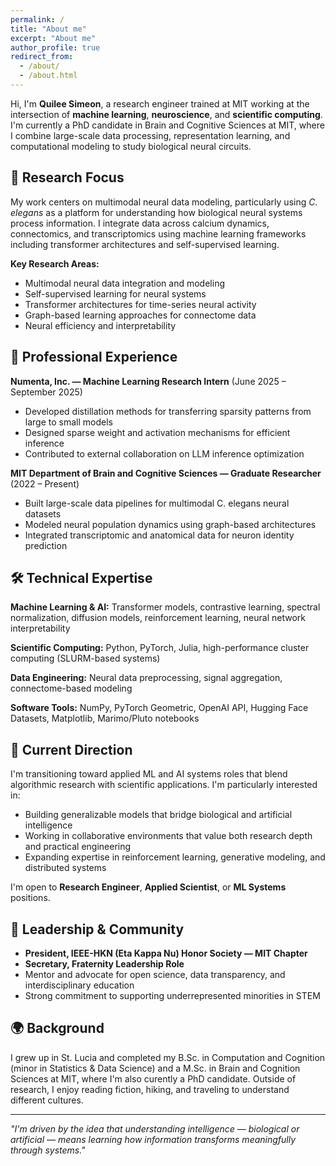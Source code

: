```yaml
---
permalink: /
title: "About me"
excerpt: "About me"
author_profile: true
redirect_from: 
  - /about/
  - /about.html
---
```


Hi, I'm **Quilee Simeon**, a research engineer trained at MIT working at the intersection of **machine learning**, **neuroscience**, and **scientific computing**. I'm currently a PhD candidate in Brain and Cognitive Sciences at MIT, where I combine large-scale data processing, representation learning, and computational modeling to study biological neural circuits.

## 🧠 Research Focus

My work centers on multimodal neural data modeling, particularly using _C. elegans_ as a platform for understanding how biological neural systems process information. I integrate data across calcium dynamics, connectomics, and transcriptomics using machine learning frameworks including transformer architectures and self-supervised learning.

**Key Research Areas:**
- Multimodal neural data integration and modeling
- Self-supervised learning for neural systems  
- Transformer architectures for time-series neural activity
- Graph-based learning approaches for connectome data
- Neural efficiency and interpretability

## 💼 Professional Experience

**Numenta, Inc. — Machine Learning Research Intern** (June 2025 – September 2025)
- Developed distillation methods for transferring sparsity patterns from large to small models
- Designed sparse weight and activation mechanisms for efficient inference
- Contributed to external collaboration on LLM inference optimization

**MIT Department of Brain and Cognitive Sciences — Graduate Researcher** (2022 – Present)
- Built large-scale data pipelines for multimodal C. elegans neural datasets
- Modeled neural population dynamics using graph-based architectures
- Integrated transcriptomic and anatomical data for neuron identity prediction

## 🛠️ Technical Expertise

**Machine Learning & AI:** Transformer models, contrastive learning, spectral normalization, diffusion models, reinforcement learning, neural network interpretability

**Scientific Computing:** Python, PyTorch, Julia, high-performance cluster computing (SLURM-based systems)

**Data Engineering:** Neural data preprocessing, signal aggregation, connectome-based modeling

**Software Tools:** NumPy, PyTorch Geometric, OpenAI API, Hugging Face Datasets, Matplotlib, Marimo/Pluto notebooks

## 🎯 Current Direction

I'm transitioning toward applied ML and AI systems roles that blend algorithmic research with scientific applications. I'm particularly interested in:

- Building generalizable models that bridge biological and artificial intelligence
- Working in collaborative environments that value both research depth and practical engineering
- Expanding expertise in reinforcement learning, generative modeling, and distributed systems

I'm open to **Research Engineer**, **Applied Scientist**, or **ML Systems** positions.

## 🏅 Leadership & Community

- **President, IEEE-HKN (Eta Kappa Nu) Honor Society — MIT Chapter**
- **Secretary, Fraternity Leadership Role** 
- Mentor and advocate for open science, data transparency, and interdisciplinary education
- Strong commitment to supporting underrepresented minorities in STEM

## 🌍 Background

I grew up in St. Lucia and completed my B.Sc. in Computation and Cognition (minor in Statistics & Data Science) and a M.Sc. in Brain and Cognition Sciences at MIT, where I'm also curently a PhD candidate. Outside of research, I enjoy reading fiction, hiking, and traveling to understand different cultures.

---

*"I'm driven by the idea that understanding intelligence — biological or artificial — means learning how information transforms meaningfully through systems."*
